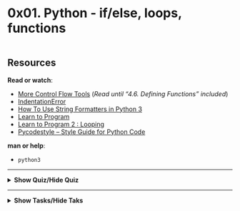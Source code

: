 <h1 class="gap">0x01. Python - if/else, loops, functions</h1>

<p><img src="https://s3.amazonaws.com/intranet-projects-files/holbertonschool-higher-level_programming+/233/code.png" alt="" style="" /></p>

<h2>Resources</h2>

<p><strong>Read or watch</strong>:</p>

<ul>
<li><a href="https://docs.python.org/3/tutorial/controlflow.html" title="More Control Flow Tools" target="_blank">More Control Flow Tools</a> (<em>Read until &ldquo;4.6. Defining Functions&rdquo; included</em>)</li>
<li><a href="https://www.youtube.com/watch?v=1QXOd2ZQs-Q" title="IndentationError" target="_blank">IndentationError</a> </li>
<li><a href="https://www.digitalocean.com/community/tutorials/how-to-use-string-formatters-in-python-3" title="How To Use String Formatters in Python 3" target="_blank">How To Use String Formatters in Python 3</a> </li>
<li><a href="https://www.youtube.com/playlist?list=PLGLfVvz_LVvTn3cK5e6LjhgGiSeVlIRwt" title="Learn to Program" target="_blank">Learn to Program</a> </li>
<li><a href="https://www.youtube.com/playlist?list=PLGLfVvz_LVvTn3cK5e6LjhgGiSeVlIRwt" title="Learn to Program 2 : Looping" target="_blank">Learn to Program 2 : Looping</a> </li>
<li><a href="https://pypi.org/project/pycodestyle/" title="Pycodestyle -- Style Guide for Python Code" target="_blank">Pycodestyle &ndash; Style Guide for Python Code</a> </li>
</ul>

<p><strong>man or help</strong>:</p>

<ul>
<li><code>python3</code></li>
</ul>

---
<details>
<summary><strong>Show Quiz/Hide Quiz</strong></summary><br>

  
# QUIZ
    
**<p>0.) What do these lines print?</p>**

<pre><code>if True:
    print(&quot;Holberton&quot;)
else:
    print(&quot;School&quot;)
</code></pre>


<input type="checkbox" name="quiz-answer-1501132888746" id="quiz-answer-1501132888746" data-quiz-question-id="216" data-quiz-answer-id="1501132888746" disabled="disabled" checked="checked" />
<label for="quiz-answer-1501132888746">
    <p>A.) Holberton</p>

</label></li>

                
<input type="checkbox" name="quiz-answer-1501132893370" id="quiz-answer-1501132893370" data-quiz-question-id="216" data-quiz-answer-id="1501132893370" disabled="disabled" />
<label for="quiz-answer-1501132893370">
<p>B.) School</p>

<details>
<summary><strong><code>Show Answer/Hide Answer</code></strong></summary><br>

**A.) Hoberton**

</details>

---
       

   
 **<p>1. What do these lines print?</p>**

<pre><code>if 12 == 48/4:
    print(&quot;Holberton&quot;)
else:
    print(&quot;School&quot;)
</code></pre>


  
<input type="checkbox" name="quiz-answer-1501132898681" id="quiz-answer-1501132898681" data-quiz-question-id="217" data-quiz-answer-id="1501132898681" disabled="disabled" checked="checked" />
<label for="quiz-answer-1501132898681">
    <p>A.) Holberton</p>


<input type="checkbox" name="quiz-answer-1501132901615" id="quiz-answer-1501132901615" data-quiz-question-id="217" data-quiz-answer-id="1501132901615" disabled="disabled" />
<label for="quiz-answer-1501132901615">
    <p>B.) School</p>

<details>
<summary><strong><code>Show Answer/Hide Answer</code></strong></summary><br>

**A.) Hoberton**

</details>

---

**<p>2.) What do these lines print?</p>**

<pre><code>if 12 == 48/4 and False:
    print(&quot;Holberton&quot;)
else:
    print(&quot;School&quot;)
</code></pre>


   
<input type="checkbox" name="quiz-answer-1501132917642" id="quiz-answer-1501132917642" data-quiz-question-id="218" data-quiz-answer-id="1501132917642" disabled="disabled" />
<label for="quiz-answer-1501132917642">
    <p>A.) Holberton</p>

</label></li>

              
<input type="checkbox" name="quiz-answer-1501132921248" id="quiz-answer-1501132921248" data-quiz-question-id="218" data-quiz-answer-id="1501132921248" disabled="disabled" checked="checked" />
<label for="quiz-answer-1501132921248">
    <p>B.) School</p>

</label></li>

  <details>
<summary><strong><code>Show Answer/Hide Answer</code></strong></summary><br>

**B.) School**

</details>

---

**3.) What do these lines print?**

<pre><code>if 12 == 48/3 or 12 is 12:
    print("Holberton")
else:
    print("School")</code></pre>

A.) Holberton


B.) School

 <details>
<summary><strong><code>Show Answer/Hide Answer</code></strong></summary><br>

**A.) Hoberton**

</details>

---

**4.) What do these lines print?**

<pre><code>a = 12
if a > 2:
    if a % 2 == 0:
        print("Holberton")
    else:
        print("C is fun")
else:
    print("School")</pre></code>

A.) Holberton


B.) C is fun


C.) School

<details>
<summary><strong><code>Show Answer/Hide Answer</code></strong></summary><br>

**A.) Hoberton**

</details>

---


**5.) What do these lines print?**

<pre><code>a = 12
if a < 2:
    print("Holberton")
elif a % 2 == 0:
    print("C is fun")
else:
    print("School")</pre></code>

A.) Holberton


B.) C is fun


C.) School

<details>
<summary><strong><code>Show Answer/Hide Answer</code></strong></summary><br>

**B.) C is fun**

</details>

---

6.) What do these lines print?

<pre><code>for i in range(4):
    print(i, end=" ")</pre></code>

A.) 1 2 3 4


B.) 1 2 3


C.) 0 1 2 3


D.) 0 1 2 3 4

<details>
<summary><strong><code>Show Answer/Hide Answer</code></strong></summary><br>

**C.) 0 1 2 3**

</details>

---


7.) What do these lines print?

<pre><code>for i in range(2, 4):
    print(i, end=" ")</pre></code>

A.) 2 4


B.) 2 3


C.) 2 3 4


D.) 3 4

<details>
<summary><strong><code>Show Answer/Hide Answer</code></strong></summary><br>

**B.) 2 3**

</details>

---




8.) What do these lines print?

<pre><code>for i in range(2, 10, 2):
    print(i, end=" ")</pre></code>

A.) 2 3 4 5 6 7 8 9 10


B.) 2 3 4 5 6 7 8 9


C.) 4 6 8 10 12 14 16 18


D.) 2 4 6 8

<details>
<summary><strong><code>Show Answer/Hide Answer</code></strong></summary><br>

**D.) 2 4 6 8**

</details>
</details>

---
    

<details>
<summary><strong>Show Tasks/Hide Taks</strong></summary><br>


# TASKS

# 0. Positive anything is better than negative nothing
   
<p>This program will assign a random signed number to the variable <code>number</code> each time it is executed. Complete the source code in order to print whether the number stored in the variable <code>number</code> is positive or negative.</p>

<ul>
<li>You can find the source code <a href="/rltoken/rkvoXPA-lS3TAaemM9sChg" title="here" target="_blank">here</a></li>
<li>The variable <code>number</code> will store a different value every time you will run this program</li>
<li>You don&rsquo;t have to understand what <code>import</code>, <code>random. randint</code> do. Please do not touch this code</li>
<li>The output of the program should be:

<ul>
<li>The number, followed by

<ul>
<li>if the number is greater than 0: <code>is positive</code></li>
<li>if the number is 0: <code>is zero</code></li>
<li>if the number is less than 0: <code>is negative</code></li>
</ul></li>
<li>followed by a new line</li>
</ul></li>
</ul>

<pre><code>guillaume@ubuntu:~/0x01$ ./0-positive_or_negative.py 
-4 is negative
guillaume@ubuntu:~/0x01$ ./0-positive_or_negative.py 
0 is zero
guillaume@ubuntu:~/0x01$ ./0-positive_or_negative.py 
-3 is negative
guillaume@ubuntu:~/0x01$ ./0-positive_or_negative.py 
-10 is negative
guillaume@ubuntu:~/0x01$ ./0-positive_or_negative.py 
10 is positive
guillaume@ubuntu:~/0x01$ ./0-positive_or_negative.py 
-5 is negative
guillaume@ubuntu:~/0x01$ ./0-positive_or_negative.py 
6 is positive
guillaume@ubuntu:~/0x01$ ./0-positive_or_negative.py 
7 is positive
guillaume@ubuntu:~/0x01$ ./0-positive_or_negative.py 
5 is positive
guillaume@ubuntu:~/0x01$ 
</code></pre>

 
 <p><strong>Repo:</strong></p>
        <ul>
          <li>GitHub repository: <code>alx-higher_level_programming</code></li>
            <li>Directory: <code>0x01-python-if_else_loops_functions</code></li>
            <li>File: <code>0-positive_or_negative.py</code></li>
        </ul>
      </div>

# 1. The last digit
<p>This program will assign a random signed number to the variable <code>number</code> each time it is executed. Complete the source code in order to print the last digit of the number stored in the variable <code>number</code>.</p>

<ul>
<li>You can find the source code <a href="/rltoken/hU682hcMxVchqWAcmh32tA" title="here" target="_blank">here</a></li>
<li>The variable <code>number</code> will store a different value every time you will run this program</li>
<li>You don&rsquo;t have to understand what <code>import</code>, <code>random.randint</code> do. <strong>Please do not touch this code</strong>. This line should not change: <code>number = random.randint(-10000, 10000)</code></li>
<li>The output of the program should be:

<ul>
<li>The string <code>Last digit of</code>, followed by</li>
<li>the number, followed by</li>
<li>the string <code>is</code>, followed by the last digit of <code>number</code>, followed by

<ul>
<li>if the last digit is greater than 5: the string <code>and is greater than 5</code></li>
<li>if the last digit is 0: the string <code>and is 0</code></li>
<li>if the last digit is less than 6 and not 0: the string <code>and is less than 6 and not 0</code></li>
</ul></li>
<li>followed by a new line</li>
</ul></li>
</ul>

<pre><code>guillaume@ubuntu:~/0x01$ ./1-last_digit.py
Last digit of 4205 is 5 and is less than 6 and not 0
guillaume@ubuntu:~/0x01$ ./1-last_digit.py
Last digit of -626 is -6 and is less than 6 and not 0
guillaume@ubuntu:~/0x01$ ./1-last_digit.py
Last digit of 1144 is 4 and is less than 6 and not 0
guillaume@ubuntu:~/0x01$ ./1-last_digit.py
Last digit of -9200 is 0 and is 0
guillaume@ubuntu:~/0x01$ ./1-last_digit.py
Last digit of 5247 is 7 and is greater than 5
guillaume@ubuntu:~/0x01$ ./1-last_digit.py
Last digit of -9318 is -8 and is less than 6 and not 0
guillaume@ubuntu:~/0x01$ ./1-last_digit.py
Last digit of 3369 is 9 and is greater than 5
guillaume@ubuntu:~/0x01$ ./1-last_digit.py
Last digit of -5224 is -4 and is less than 6 and not 0
guillaume@ubuntu:~/0x01$ ./1-last_digit.py
Last digit of -4485 is -5 and is less than 6 and not 0
guillaume@ubuntu:~/0x01$ ./1-last_digit.py
Last digit of 3850 is 0 and is 0
guillaume@ubuntu:~/0x01$ ./1-last_digit.py
Last digit of 5169 is 9 and is greater than 5
guillaume@ubuntu:~/0x01$ 
</code></pre>

<p><strong>Repo:</strong></p>
        <ul>
          <li>GitHub repository: <code>alx-higher_level_programming</code></li>
            <li>Directory: <code>0x01-python-if_else_loops_functions</code></li>
            <li>File: <code>1-last_digit.py</code></li>
        </ul>
      </div>

# 2. I sometimes suffer from insomnia. And when I can&#39;t fall asleep, I play what I call the alphabet game
    
 <p>Write a program that prints the ASCII alphabet, in lowercase, not followed by a new line.</p>

<ul>
<li>You can only use one <code>print</code> function with string format</li>
<li>You can only use one loop in your code</li>
<li>You are not allowed to store characters in a variable</li>
<li>You are not allowed to import any module</li>
</ul>

<pre><code>guillaume@ubuntu:~/0x01$ ./2-print_alphabet.py
abcdefghijklmnopqrstuvwxyzguillaume@ubuntu:~/0x01$
</code></pre>

  <p><strong>Repo:</strong></p>
        <ul>
          <li>GitHub repository: <code>alx-higher_level_programming</code></li>
            <li>Directory: <code>0x01-python-if_else_loops_functions</code></li>
            <li>File: <code>2-print_alphabet.py</code></li>
        </ul>
      </div>

# 3. When I was having that alphabet soup, I never thought that it would pay off
    
<p>Write a program that prints the ASCII alphabet, in lowercase, not followed by a new line.</p>

<ul>
<li>Print all the letters except <code>q</code> and <code>e</code></li>
<li>You can only use one <code>print</code> function with string format</li>
<li>You can only use one loop in your code</li>
<li>You are not allowed to store characters in a variable</li>
<li>You are not allowed to import any module</li>
</ul>

<pre><code>guillaume@ubuntu:~/0x01$ ./3-print_alphabt.py
abcdfghijklmnoprstuvwxyzguillaume@ubuntu:~/0x01$
</code></pre>

 
<p><strong>Repo:</strong></p>
        <ul>
          <li>GitHub repository: <code>alx-higher_level_programming</code></li>
            <li>Directory: <code>0x01-python-if_else_loops_functions</code></li>
            <li>File: <code>3-print_alphabt.py</code></li>
        </ul>
      </div>

# 4. Hexadecimal printing
<p>Write a program that prints all numbers from <code>0</code> to <code>98</code> in decimal and in hexadecimal (as in the following example)</p>

<ul>
<li>You can only use one <code>print</code> function with string format</li>
<li>You can only use one loop in your code</li>
<li>You are not allowed to store numbers or strings in a variable</li>
<li>You are not allowed to import any module</li>
</ul>

<pre><code>guillaume@ubuntu:~/0x01$ ./4-print_hexa.py
0 = 0x0
1 = 0x1
2 = 0x2
3 = 0x3
4 = 0x4
5 = 0x5
6 = 0x6
7 = 0x7
8 = 0x8
9 = 0x9
10 = 0xa
11 = 0xb
12 = 0xc
13 = 0xd
14 = 0xe
15 = 0xf
16 = 0x10
17 = 0x11
18 = 0x12
...
96 = 0x60
97 = 0x61
98 = 0x62
guillaume@ubuntu:~/0x01$
</code></pre>

<p><strong>Repo:</strong></p>
        <ul>
          <li>GitHub repository: <code>alx-higher_level_programming</code></li>
            <li>Directory: <code>0x01-python-if_else_loops_functions</code></li>
            <li>File: <code>4-print_hexa.py</code></li>
        </ul>
      </div>

# 5. 00...99
   
<p>Write a program that prints numbers from <code>0</code> to <code>99</code>.</p>

<ul>
<li>Numbers must be separated by <code>,</code>, followed by a space</li>
<li>Numbers should be printed in ascending order, with two digits</li>
<li>The last number should be followed by a new line</li>
<li>You can only use no more than 2 <code>print</code> functions with string format</li>
<li>You can only use one loop in your code</li>
<li>You are not allowed to store numbers or strings in a variable</li>
<li>You are not allowed to import any module</li>
</ul>

<pre><code>guillaume@ubuntu:~/0x01$ ./5-print_comb2.py
00, 01, 02, 03, 04, 05, 06, 07, 08, 09, 10, 11, 12, 13, 14, 15, 16, 17, 18, 19, 20, 21, 22, 23, 24, 25, 26, 27, 28, 29, 30, 31, 32, 33, 34, 35, 36, 37, 38, 39, 40, 41, 42, 43, 44, 45, 46, 47, 48, 49, 50, 51, 52, 53, 54, 55, 56, 57, 58, 59, 60, 61, 62, 63, 64, 65, 66, 67, 68, 69, 70, 71, 72, 73, 74, 75, 76, 77, 78, 79, 80, 81, 82, 83, 84, 85, 86, 87, 88, 89, 90, 91, 92, 93, 94, 95, 96, 97, 98, 99
guillaume@ubuntu:~/0x01$ 
</code></pre>

  <p><strong>Repo:</strong></p>
        <ul>
          <li>GitHub repository: <code>alx-higher_level_programming</code></li>
            <li>Directory: <code>0x01-python-if_else_loops_functions</code></li>
            <li>File: <code>5-print_comb2.py</code></li>
        </ul>
      </div>

# 6. Inventing is a combination of brains and materials. The more brains you use, the less material you need
    
<p>Write a program that prints all possible different combinations of two digits.</p>

<ul>
<li>Numbers must be separated by <code>,</code>, followed by a space</li>
<li>The two digits must be different</li>
<li><code>01</code> and <code>10</code> are considered the same combination of the two digits <code>0</code> and <code>1</code></li>
<li>Print only the smallest combination of two digits</li>
<li>Numbers should be printed in ascending order, with two digits</li>
<li>The last number should be followed by a new line</li>
<li>You can only use no more than 3 <code>print</code> functions with string format</li>
<li>You can only use no more than 2 loops in your code</li>
<li>You are not allowed to store numbers or strings in a variable</li>
<li>You are not allowed to import any module</li>
</ul>

<pre><code>guillaume@ubuntu:~/0x01$ ./6-print_comb3.py
01, 02, 03, 04, 05, 06, 07, 08, 09, 12, 13, 14, 15, 16, 17, 18, 19, 23, 24, 25, 26, 27, 28, 29, 34, 35, 36, 37, 38, 39, 45, 46, 47, 48, 49, 56, 57, 58, 59, 67, 68, 69, 78, 79, 89
guillaume@ubuntu:~/0x01$ 
</code></pre>

 
  <p><strong>Repo:</strong></p>
        <ul>
          <li>GitHub repository: <code>alx-higher_level_programming</code></li>
            <li>Directory: <code>0x01-python-if_else_loops_functions</code></li>
            <li>File: <code>6-print_comb3.py</code></li>
        </ul>
      </div>

# 7. islower
   
<p>Write a function that checks for lowercase character. </p>

<ul>
<li>Prototype: <code>def islower(c):</code></li>
<li>Returns <code>True</code> if <code>c</code> is lowercase</li>
<li>Returns <code>False</code> otherwise</li>
<li>You are not allowed to import any module</li>
<li>You are not allowed to use <code>str.upper()</code> and <code>str.isupper()</code></li>
<li><a href="/rltoken/WglAv9ep-gg2wwo49DYfKg" title="Tips: ord()" target="_blank">Tips: ord()</a></li>
</ul>

<p>You don&rsquo;t need to understand <code>__import__</code></p>

<pre><code>guillaume@ubuntu:~/0x01$ cat 7-main.py
#!/usr/bin/env python3
islower = __import__(&#39;7-islower&#39;).islower

print(&quot;a is {}&quot;.format(&quot;lower&quot; if islower(&quot;a&quot;) else &quot;upper&quot;))
print(&quot;H is {}&quot;.format(&quot;lower&quot; if islower(&quot;H&quot;) else &quot;upper&quot;))
print(&quot;A is {}&quot;.format(&quot;lower&quot; if islower(&quot;A&quot;) else &quot;upper&quot;))
print(&quot;3 is {}&quot;.format(&quot;lower&quot; if islower(&quot;3&quot;) else &quot;upper&quot;))
print(&quot;g is {}&quot;.format(&quot;lower&quot; if islower(&quot;g&quot;) else &quot;upper&quot;))

guillaume@ubuntu:~/0x01$ ./7-main.py
a is lower
H is upper
A is upper
3 is upper
g is lower
guillaume@ubuntu:~/0x01$ 
</code></pre>

  
<p><strong>Repo:</strong></p>
        <ul>
          <li>GitHub repository: <code>alx-higher_level_programming</code></li>
            <li>Directory: <code>0x01-python-if_else_loops_functions</code></li>
            <li>File: <code>7-islower.py</code></li>
        </ul>
      </div>

# 8. To uppercase
   
<p>Write a function that prints a string in uppercase followed by a new line.</p>

<ul>
<li>Prototype: <code>def uppercase(str):</code></li>
<li>You can only use no more than 2 <code>print</code> functions with string format</li>
<li>You can only use one loop in your code</li>
<li>You are not allowed to import any module</li>
<li>You are not allowed to use <code>str.upper()</code> and <code>str.isupper()</code></li>
<li><a href="/rltoken/WglAv9ep-gg2wwo49DYfKg" title="Tips: ord()" target="_blank">Tips: ord()</a></li>
</ul>

<p>You don&rsquo;t need to understand <code>__import__</code></p>

<pre><code>guillaume@ubuntu:~/0x01$ cat 8-main.py
#!/usr/bin/env python3
uppercase = __import__(&#39;8-uppercase&#39;).uppercase

uppercase(&quot;best&quot;)
uppercase(&quot;Best School 98 Battery street&quot;)

guillaume@ubuntu:~/0x01$ ./8-main.py
BEST
BEST SCHOOL 98 BATTERY STREET
guillaume@ubuntu:~/0x01$ 
</code></pre>

 <p><strong>Repo:</strong></p>
        <ul>
          <li>GitHub repository: <code>alx-higher_level_programming</code></li>
            <li>Directory: <code>0x01-python-if_else_loops_functions</code></li>
            <li>File: <code>8-uppercase.py</code></li>
        </ul>

# 9. There are only 3 colors, 10 digits, and 7 notes; it&#39;s what we do with them that&#39;s important
    
 <p>Write a function that prints the last digit of a number.</p>

<ul>
<li>Prototype: <code>def print_last_digit(number):</code></li>
<li>Returns the value of the last digit</li>
<li>You are not allowed to import any module</li>
</ul>

<p>You don&rsquo;t need to understand <code>__import__</code></p>

<pre><code>guillaume@ubuntu:~/0x01$ cat 9-main.py
#!/usr/bin/env python3
print_last_digit = __import__(&#39;9-print_last_digit&#39;).print_last_digit

print_last_digit(98)
print_last_digit(0)
r = print_last_digit(-1024)
print(r)

guillaume@ubuntu:~/0x01$ ./9-main.py
8044
guillaume@ubuntu:~/0x01$ 
</code></pre>

 
<p><strong>Repo:</strong></p>
        <ul>
          <li>GitHub repository: <code>alx-higher_level_programming</code></li>
            <li>Directory: <code>0x01-python-if_else_loops_functions</code></li>
            <li>File: <code>9-print_last_digit.py</code></li>
        </ul>
      </div>

# 10. a + b
   
 <p>Write a function that adds two integers and returns the result.</p>

<ul>
<li>Prototype: <code>def add(a, b):</code></li>
<li>Returns the value of <code>a + b</code></li>
<li>You are not allowed to import any module</li>
</ul>

<p>You don&rsquo;t need to understand <code>__import__</code></p>

<pre><code>guillaume@ubuntu:~/0x01$ cat 10-main.py
#!/usr/bin/env python3
add = __import__(&#39;10-add&#39;).add

print(add(1, 2))
print(add(98, 0))
print(add(100, -2))

guillaume@ubuntu:~/0x01$ ./10-main.py
3
98
98
guillaume@ubuntu:~/0x01$ 
</code></pre>

 <p><strong>Repo:</strong></p>
        <ul>
          <li>GitHub repository: <code>alx-higher_level_programming</code></li>
            <li>Directory: <code>0x01-python-if_else_loops_functions</code></li>
            <li>File: <code>10-add.py</code></li>
        </ul>

# 11. a ^ b
    
<p>Write a function that computes <code>a</code> to the power of <code>b</code> and return the value.</p>

<ul>
<li>Prototype: <code>def pow(a, b):</code></li>
<li>Returns the value of <code>a ^ b</code></li>
<li>You are not allowed to import any module</li>
</ul>

<p>You don&rsquo;t need to understand <code>__import__</code></p>

<pre><code>guillaume@ubuntu:~/0x01$ cat 11-main.py
#!/usr/bin/env python3
pow = __import__(&#39;11-pow&#39;).pow

print(pow(2, 2))
print(pow(98, 2))
print(pow(98, 0))
print(pow(100, -2))
print(pow(-4, 5))

guillaume@ubuntu:~/0x01$ ./11-main.py
4
9604
1
0.0001
-1024
guillaume@ubuntu:~/0x01$ 
</code></pre>

<p><strong>Repo:</strong></p>
        <ul>
          <li>GitHub repository: <code>alx-higher_level_programming</code></li>
            <li>Directory: <code>0x01-python-if_else_loops_functions</code></li>
            <li>File: <code>11-pow.py</code></li>
        </ul>
# 12. Fizz Buzz
   
 <p>Write a function that prints the numbers from 1 to 100 separated by a space. </p>

<ul>
<li>For multiples of three print <code>Fizz</code> instead of the number and for multiples of five print <code>Buzz</code>. </li>
<li>For numbers which are multiples of both three and five print <code>FizzBuzz</code>.</li>
<li>Prototype: <code>def fizzbuzz():</code></li>
<li>Each element should be followed by a space</li>
<li>You are not allowed to import any module</li>
</ul>

<p>You don&rsquo;t need to understand <code>__import__</code></p>

<pre><code>guillaume@ubuntu:~/0x01$ cat 12-main.py
#!/usr/bin/env python3
fizzbuzz = __import__(&#39;12-fizzbuzz&#39;).fizzbuzz

fizzbuzz()
print(&quot;&quot;)

guillaume@ubuntu:~/0x01$ ./12-main.py | cat -e
1 2 Fizz 4 Buzz Fizz 7 8 Fizz Buzz 11 Fizz 13 14 FizzBuzz 16 17 Fizz 19 Buzz Fizz 22 23 Fizz Buzz 26 Fizz 28 29 FizzBuzz 31 32 Fizz 34 Buzz Fizz 37 38 Fizz Buzz 41 Fizz 43 44 FizzBuzz 46 47 Fizz 49 Buzz Fizz 52 53 Fizz Buzz 56 Fizz 58 59 FizzBuzz 61 62 Fizz 64 Buzz Fizz 67 68 Fizz Buzz 71 Fizz 73 74 FizzBuzz 76 77 Fizz 79 Buzz Fizz 82 83 Fizz Buzz 86 Fizz 88 89 FizzBuzz 91 92 Fizz 94 Buzz Fizz 97 98 Fizz Buzz $
guillaume@ubuntu:~/0x01$ 
</code></pre>

<p><strong>Repo:</strong></p>
        <ul>
          <li>GitHub repository: <code>alx-higher_level_programming</code></li>
            <li>Directory: <code>0x01-python-if_else_loops_functions</code></li>
            <li>File: <code>12-fizzbuzz.py</code></li>
        </ul>
      </div>

# 13. Insert in sorted linked list
   
 <p><strong>Technical interview preparation</strong>: </p>

<ul>
<li>You are not allowed to google anything</li>
<li>Whiteboard first</li>
</ul>

<p>Write a function in C that inserts a number into a sorted singly linked list.</p>

<ul>
<li>Prototype: <code>listint_t *insert_node(listint_t **head, int number);</code></li>
<li>Return: the address of the new node, or <code>NULL</code> if it failed</li>
</ul>

<pre><code>carrie@ubuntu:0x01$ cat lists.h 
#ifndef LISTS_H
#define LISTS_H

/**
 * struct listint_s - singly linked list
 * @n: integer
 * @next: points to the next node
 *
 * Description: singly linked list node structure
 *
 */
typedef struct listint_s
{
    int n;
    struct listint_s *next;
} listint_t;

size_t print_listint(const listint_t *h);
listint_t *add_nodeint_end(listint_t **head, const int n);
void free_listint(listint_t *head);

listint_t *insert_node(listint_t **head, int number);

#endif /* LISTS_H */
</code></pre>

<pre><code>carrie@ubuntu:0x01$ cat linked_lists.c 
#include &lt;stdio.h&gt;
#include &lt;stdlib.h&gt;
#include &quot;lists.h&quot;

/**
 * print_listint - prints all elements of a listint_t list
 * @h: pointer to head of list
 * Return: number of nodes
 */
size_t print_listint(const listint_t *h)
{
    const listint_t *current;
    unsigned int n; /* number of nodes */

    current = h;
    n = 0;
    while (current != NULL)
    {
        printf(&quot;%i\n&quot;, current-&gt;n);
        current = current-&gt;next;
        n++;
    }

    return (n);
}

/**
 * add_nodeint_end - adds a new node at the end of a listint_t list
 * @head: pointer to pointer of first node of listint_t list
 * @n: integer to be included in new node
 * Return: address of the new element or NULL if it fails
 */
listint_t *add_nodeint_end(listint_t **head, const int n)
{
    listint_t *new;
    listint_t *current;

    current = *head;

    new = malloc(sizeof(listint_t));
    if (new == NULL)
        return (NULL);

    new-&gt;n = n;
    new-&gt;next = NULL;

    if (*head == NULL)
        *head = new;
    else
    {
        while (current-&gt;next != NULL)
            current = current-&gt;next;
        current-&gt;next = new;
    }

    return (new);
}

/**
 * free_listint - frees a listint_t list
 * @head: pointer to list to be freed
 * Return: void
 */
void free_listint(listint_t *head)
{
    listint_t *current;

    while (head != NULL)
    {
        current = head;
        head = head-&gt;next;
        free(current);
    }
}
</code></pre>

<pre><code>carrie@ubuntu:0x01$ cat 13-main.c 
#include &lt;stdlib.h&gt;
#include &lt;string.h&gt;
#include &lt;stdio.h&gt;
#include &quot;lists.h&quot;

/**
 * main - check the code for
 *
 * Return: Always 0.
 */
int main(void)
{
    listint_t *head;

    head = NULL;
    add_nodeint_end(&amp;head, 0);
    add_nodeint_end(&amp;head, 1);
    add_nodeint_end(&amp;head, 2);
    add_nodeint_end(&amp;head, 3);
    add_nodeint_end(&amp;head, 4);
    add_nodeint_end(&amp;head, 98);
    add_nodeint_end(&amp;head, 402);
    add_nodeint_end(&amp;head, 1024);
    print_listint(head);

    printf(&quot;-----------------\n&quot;);

    insert_node(&amp;head, 27);

    print_listint(head);

    free_listint(head);

    return (0);
}
</code></pre>

<pre><code>carrie@ubuntu:0x01$ gcc -Wall -Werror -Wextra -pedantic -std=gnu89 13-main.c linked_lists.c 13-insert_number.c -o insert
carrie@ubuntu:0x01$ ./insert
0
1
2
3
4
98
402
1024
-----------------
0
1
2
3
4
27
98
402
1024
carrie@ubuntu:0x01$  
</code></pre>

<p><strong>Repo:</strong></p>
        <ul>
          <li>GitHub repository: <code>alx-higher_level_programming</code></li>
            <li>Directory: <code>0x01-python-if_else_loops_functions</code></li>
            <li>File: <code>13-insert_number.c, lists.h</code></li>
        </ul>
      </div>

# 14. Smile in the mirror
   
<p>Write a program that prints the ASCII alphabet, in reverse order, alternating lowercase and uppercase (<code>z</code> in lowercase and <code>Y</code> in uppercase) , not followed by a new line.</p>

<ul>
<li>You can only use one <code>print</code> function with string format</li>
<li>You can only use one loop in your code</li>
<li>You are not allowed to store characters in a variable</li>
<li>You are not allowed to import any module</li>
</ul>

<pre><code>guillaume@ubuntu:~/0x01$ ./100-print_tebahpla.py
zYxWvUtSrQpOnMlKjIhGfEdCbAguillaume@ubuntu:~/0x01$
</code></pre>

  </div>

<p><strong>Repo:</strong></p>
        <ul>
          <li>GitHub repository: <code>alx-higher_level_programming</code></li>
            <li>Directory: <code>0x01-python-if_else_loops_functions</code></li>
            <li>File: <code>100-print_tebahpla.py</code></li>
        </ul>
      </div>

# 15. Remove at position
   
<p>Write a function that creates a copy of the string, removing the character at the position <code>n</code> (not the Python way, the &ldquo;C array index&rdquo;).</p>

<ul>
<li>Prototype: <code>def remove_char_at(str, n):</code></li>
<li>You are not allowed to import any module</li>
</ul>

<p>You don&rsquo;t need to understand <code>__import__</code></p>

<pre><code>guillaume@ubuntu:~/0x01$ cat 101-main.py
#!/usr/bin/env python3
remove_char_at = __import__(&#39;101-remove_char_at&#39;).remove_char_at

print(remove_char_at(&quot;Best School&quot;, 3))
print(remove_char_at(&quot;Chicago&quot;, 2))
print(remove_char_at(&quot;C is fun!&quot;, 0))
print(remove_char_at(&quot;School&quot;, 10))
print(remove_char_at(&quot;Python&quot;, -2))

guillaume@ubuntu:~/0x01$ ./101-main.py
Bes School
Chcago
 is fun!
School
Python
guillaume@ubuntu:~/0x01$ 
</code></pre>

<p><strong>Repo:</strong></p>
        <ul>
          <li>GitHub repository: <code>alx-higher_level_programming</code></li>
            <li>Directory: <code>0x01-python-if_else_loops_functions</code></li>
            <li>File: <code>101-remove_char_at.py</code></li>
        </ul>
      </div>

# 16. ByteCode -&gt; Python #2
   
 <p>Write the Python function <code>def magic_calculation(a, b, c):</code> that does exactly the same as the following Python bytecode:</p>

<pre><code>  3           0 LOAD_FAST                0 (a)
              3 LOAD_FAST                1 (b)
              6 COMPARE_OP               0 (&lt;)
              9 POP_JUMP_IF_FALSE       16

  4          12 LOAD_FAST                2 (c)
             15 RETURN_VALUE

  5     &gt;&gt;   16 LOAD_FAST                2 (c)
             19 LOAD_FAST                1 (b)
             22 COMPARE_OP               4 (&gt;)
             25 POP_JUMP_IF_FALSE       36

  6          28 LOAD_FAST                0 (a)
             31 LOAD_FAST                1 (b)
             34 BINARY_ADD
             35 RETURN_VALUE

  7     &gt;&gt;   36 LOAD_FAST                0 (a)
             39 LOAD_FAST                1 (b)
             42 BINARY_MULTIPLY
             43 LOAD_FAST                2 (c)
             46 BINARY_SUBTRACT
             47 RETURN_VALUE
</code></pre>

<p><a href="/rltoken/BO9a7nq6424lGmtmwyB4cQ" title="tips - ByteCode" target="_blank">tips - ByteCode</a></p>

<p><strong>Repo:</strong></p>
        <ul>
          <li>GitHub repository: <code>alx-higher_level_programming</code></li>
            <li>Directory: <code>0x01-python-if_else_loops_functions</code></li>
            <li>File: <code>102-magic_calculation.py</code></li>
        </ul>
      </div>
</details>


